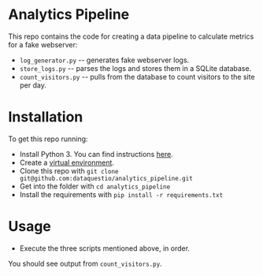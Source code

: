 # Analytics Pipeline

This repo contains the code for creating a data pipeline to calculate metrics for a fake webserver:

* `log_generator.py` -- generates fake webserver logs.
* `store_logs.py` -- parses the logs and stores them in a SQLite database.
* `count_visitors.py` -- pulls from the database to count visitors to the site per day.

# Installation

To get this repo running:

* Install Python 3.  You can find instructions [here](https://wiki.python.org/moin/BeginnersGuide/Download).
* Create a [virtual environment](https://docs.python.org/3/library/venv.html).
* Clone this repo with `git clone git@github.com:dataquestio/analytics_pipeline.git`
* Get into the folder with `cd analytics_pipeline`
* Install the requirements with `pip install -r requirements.txt`

# Usage

* Execute the three scripts mentioned above, in order.

You should see output from `count_visitors.py`.

